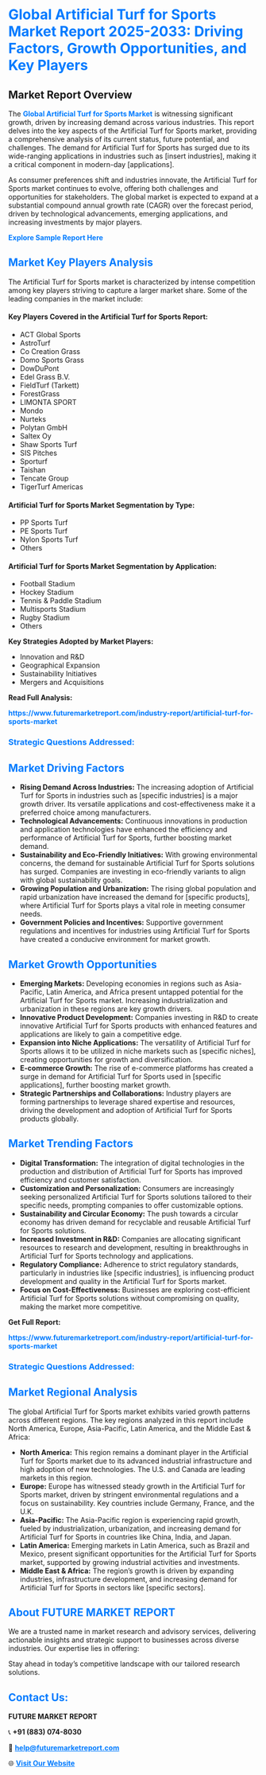 <h1 style="color: #007BFF;">Global Artificial Turf for Sports Market Report 2025-2033: Driving Factors, Growth Opportunities, and Key Players</h1>

<section id="overview">
<h2>Market Report Overview</h2>
<p>The <a href="https://www.futuremarketreport.com/industry-report/artificial-turf-for-sports-market" style="color: #007BFF; text-decoration: none;"><strong>Global Artificial Turf for Sports Market</strong></a> is witnessing significant growth, driven by increasing demand across various industries. This report delves into the key aspects of the Artificial Turf for Sports market, providing a comprehensive analysis of its current status, future potential, and challenges. The demand for Artificial Turf for Sports has surged due to its wide-ranging applications in industries such as [insert industries], making it a critical component in modern-day [applications].</p>
<p>As consumer preferences shift and industries innovate, the Artificial Turf for Sports market continues to evolve, offering both challenges and opportunities for stakeholders. The global market is expected to expand at a substantial compound annual growth rate (CAGR) over the forecast period, driven by technological advancements, emerging applications, and increasing investments by major players.</p>
</section>

<section id="overview">
<p><a href="https://www.futuremarketreport.com/request-sample/reportId=42940" style="color: #007BFF; text-decoration: none;"><strong>Explore Sample Report Here</strong></a></p>
</section>

<section id="key-players">
<h2 style="color: #007BFF;">Market Key Players Analysis</h2>
<p>The Artificial Turf for Sports market is characterized by intense competition among key players striving to capture a larger market share. Some of the leading companies in the market include:</p>
<h4>Key Players Covered in the Artificial Turf for Sports Report:</h4>
<ul><li>ACT Global Sports</li><li>AstroTurf</li><li>Co Creation Grass</li><li>Domo Sports Grass</li><li>DowDuPont</li><li>Edel Grass B.V.</li><li>FieldTurf (Tarkett)</li><li>ForestGrass</li><li>LIMONTA SPORT</li><li>Mondo</li><li>Nurteks</li><li>Polytan GmbH</li><li>Saltex Oy</li><li>Shaw Sports Turf</li><li>SIS Pitches</li><li>Sporturf</li><li>Taishan</li><li>Tencate Group</li><li>TigerTurf Americas</li></ul>
<h4>Artificial Turf for Sports Market Segmentation by Type:</h4>
<ul><li>PP Sports Turf</li><li>PE Sports Turf</li><li>Nylon Sports Turf</li><li>Others</li></ul>

<h4>Artificial Turf for Sports Market Segmentation by Application:</h4>
<ul><li>Football Stadium</li><li>Hockey Stadium</li><li>Tennis &amp; Paddle Stadium</li><li>Multisports Stadium</li><li>Rugby Stadium</li><li>Others</li></ul>
<p><strong>Key Strategies Adopted by Market Players:</strong></p>
<ul>
<li>Innovation and R&D</li>
<li>Geographical Expansion</li>
<li>Sustainability Initiatives</li>
<li>Mergers and Acquisitions</li>
</ul>
</section>

<section>
<p><strong>Read Full Analysis: </strong></p><a href="https://www.futuremarketreport.com/industry-report/artificial-turf-for-sports-market" style="color: #007BFF; text-decoration: none;"><strong>https://www.futuremarketreport.com/industry-report/artificial-turf-for-sports-market</strong></a>
<h3 style="color: #007BFF;">Strategic Questions Addressed:</h3>
</section>

<section id="driving-factors">
<h2 style="color: #007BFF;">Market Driving Factors</h2>
<ul>
<li><strong>Rising Demand Across Industries:</strong> The increasing adoption of Artificial Turf for Sports in industries such as [specific industries] is a major growth driver. Its versatile applications and cost-effectiveness make it a preferred choice among manufacturers.</li>
<li><strong>Technological Advancements:</strong> Continuous innovations in production and application technologies have enhanced the efficiency and performance of Artificial Turf for Sports, further boosting market demand.</li>
<li><strong>Sustainability and Eco-Friendly Initiatives:</strong> With growing environmental concerns, the demand for sustainable Artificial Turf for Sports solutions has surged. Companies are investing in eco-friendly variants to align with global sustainability goals.</li>
<li><strong>Growing Population and Urbanization:</strong> The rising global population and rapid urbanization have increased the demand for [specific products], where Artificial Turf for Sports plays a vital role in meeting consumer needs.</li>
<li><strong>Government Policies and Incentives:</strong> Supportive government regulations and incentives for industries using Artificial Turf for Sports have created a conducive environment for market growth.</li>
</ul>
</section>

<section id="growth-opportunities">
<h2 style="color: #007BFF;">Market Growth Opportunities</h2>
<ul>
<li><strong>Emerging Markets:</strong> Developing economies in regions such as Asia-Pacific, Latin America, and Africa present untapped potential for the Artificial Turf for Sports market. Increasing industrialization and urbanization in these regions are key growth drivers.</li>
<li><strong>Innovative Product Development:</strong> Companies investing in R&D to create innovative Artificial Turf for Sports products with enhanced features and applications are likely to gain a competitive edge.</li>
<li><strong>Expansion into Niche Applications:</strong> The versatility of Artificial Turf for Sports allows it to be utilized in niche markets such as [specific niches], creating opportunities for growth and diversification.</li>
<li><strong>E-commerce Growth:</strong> The rise of e-commerce platforms has created a surge in demand for Artificial Turf for Sports used in [specific applications], further boosting market growth.</li>
<li><strong>Strategic Partnerships and Collaborations:</strong> Industry players are forming partnerships to leverage shared expertise and resources, driving the development and adoption of Artificial Turf for Sports products globally.</li>
</ul>
</section>

<section id="trending-factors">
<h2 style="color: #007BFF;">Market Trending Factors</h2>
<ul>
<li><strong>Digital Transformation:</strong> The integration of digital technologies in the production and distribution of Artificial Turf for Sports has improved efficiency and customer satisfaction.</li>
<li><strong>Customization and Personalization:</strong> Consumers are increasingly seeking personalized Artificial Turf for Sports solutions tailored to their specific needs, prompting companies to offer customizable options.</li>
<li><strong>Sustainability and Circular Economy:</strong> The push towards a circular economy has driven demand for recyclable and reusable Artificial Turf for Sports solutions.</li>
<li><strong>Increased Investment in R&D:</strong> Companies are allocating significant resources to research and development, resulting in breakthroughs in Artificial Turf for Sports technology and applications.</li>
<li><strong>Regulatory Compliance:</strong> Adherence to strict regulatory standards, particularly in industries like [specific industries], is influencing product development and quality in the Artificial Turf for Sports market.</li>
<li><strong>Focus on Cost-Effectiveness:</strong> Businesses are exploring cost-efficient Artificial Turf for Sports solutions without compromising on quality, making the market more competitive.</li>
</ul>
</section>

<section>
<p><strong>Get Full Report: </strong></p><a href="https://www.futuremarketreport.com/industry-report/artificial-turf-for-sports-market" style="color: #007BFF; text-decoration: none;"><strong>https://www.futuremarketreport.com/industry-report/artificial-turf-for-sports-market</strong></a>
<h3 style="color: #007BFF;">Strategic Questions Addressed:</h3>
</section>


<section id="regional-analysis">
<h2 style="color: #007BFF;">Market Regional Analysis</h2>
<p>The global Artificial Turf for Sports market exhibits varied growth patterns across different regions. The key regions analyzed in this report include North America, Europe, Asia-Pacific, Latin America, and the Middle East & Africa:</p>
<ul>
<li><strong>North America:</strong> This region remains a dominant player in the Artificial Turf for Sports market due to its advanced industrial infrastructure and high adoption of new technologies. The U.S. and Canada are leading markets in this region.</li>
<li><strong>Europe:</strong> Europe has witnessed steady growth in the Artificial Turf for Sports market, driven by stringent environmental regulations and a focus on sustainability. Key countries include Germany, France, and the U.K.</li>
<li><strong>Asia-Pacific:</strong> The Asia-Pacific region is experiencing rapid growth, fueled by industrialization, urbanization, and increasing demand for Artificial Turf for Sports in countries like China, India, and Japan.</li>
<li><strong>Latin America:</strong> Emerging markets in Latin America, such as Brazil and Mexico, present significant opportunities for the Artificial Turf for Sports market, supported by growing industrial activities and investments.</li>
<li><strong>Middle East & Africa:</strong> The region’s growth is driven by expanding industries, infrastructure development, and increasing demand for Artificial Turf for Sports in sectors like [specific sectors].</li>
</ul>
</section>

<footer>
<h2 style="color: #007BFF;">About FUTURE MARKET REPORT</h2>
<p>We are a trusted name in market research and advisory services, delivering actionable insights and strategic support to businesses across diverse industries. Our expertise lies in offering:</p>

<p>Stay ahead in today’s competitive landscape with our tailored research solutions.</p>

<h2 style="color: #007BFF;">Contact Us:</h2>
<p><strong>FUTURE MARKET REPORT</strong></p>
<p>📞 <strong>+91 (883) 074-8030</strong></p>
<p>📧 <strong><a href="mailto:help@futuremarketreport.com" style="color: #007BFF;">help@futuremarketreport.com</a></strong></p>
<p>🌐 <strong><a href="https://www.futuremarketreport.com/" style="color: #007BFF;">Visit Our Website</a></strong></p>
</footer>